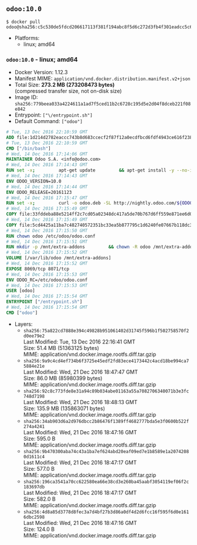 ## `odoo:10.0`

```console
$ docker pull odoo@sha256:c5c530de5fdcd206617113f381f194abc8f5d6c272d3fb4f301eadcc5c6985e9
```

-	Platforms:
	-	linux; amd64

### `odoo:10.0` - linux; amd64

-	Docker Version: 1.12.3
-	Manifest MIME: `application/vnd.docker.distribution.manifest.v2+json`
-	Total Size: **273.2 MB (273208473 bytes)**  
	(compressed transfer size, not on-disk size)
-	Image ID: `sha256:779beea033a4224611a1ad7f5ced11b2c6728c195d5e2d04f8dceb221f08e842`
-	Entrypoint: `["\/entrypoint.sh"]`
-	Default Command: `["odoo"]`

```dockerfile
# Tue, 13 Dec 2016 22:10:59 GMT
ADD file:1d214d2782eaccc743b8d683ccecf2f87f12a0ecdfbcd6fdf4943ce616f23870 in / 
# Tue, 13 Dec 2016 22:10:59 GMT
CMD ["/bin/bash"]
# Wed, 14 Dec 2016 17:14:06 GMT
MAINTAINER Odoo S.A. <info@odoo.com>
# Wed, 14 Dec 2016 17:14:43 GMT
RUN set -x;         apt-get update         && apt-get install -y --no-install-recommends             ca-certificates             curl             node-less             python-gevent             python-pip             python-pyinotify             python-renderpm             python-support         && curl -o wkhtmltox.deb -SL http://nightly.odoo.com/extra/wkhtmltox-0.12.1.2_linux-jessie-amd64.deb         && echo '40e8b906de658a2221b15e4e8cd82565a47d7ee8 wkhtmltox.deb' | sha1sum -c -         && dpkg --force-depends -i wkhtmltox.deb         && apt-get -y install -f --no-install-recommends         && apt-get purge -y --auto-remove -o APT::AutoRemove::RecommendsImportant=false -o APT::AutoRemove::SuggestsImportant=false npm         && rm -rf /var/lib/apt/lists/* wkhtmltox.deb         && pip install psycogreen==1.0
# Wed, 14 Dec 2016 17:14:43 GMT
ENV ODOO_VERSION=10.0
# Wed, 14 Dec 2016 17:14:44 GMT
ENV ODOO_RELEASE=20161123
# Wed, 14 Dec 2016 17:15:47 GMT
RUN set -x;         curl -o odoo.deb -SL http://nightly.odoo.com/${ODOO_VERSION}/nightly/deb/odoo_${ODOO_VERSION}.${ODOO_RELEASE}_all.deb         && echo '3c9edd6f1b5673c2a87fe65cfa5f404ef5f9c8e7 odoo.deb' | sha1sum -c -         && dpkg --force-depends -i odoo.deb         && apt-get update         && apt-get -y install -f --no-install-recommends         && rm -rf /var/lib/apt/lists/* odoo.deb
# Wed, 14 Dec 2016 17:15:49 GMT
COPY file:33fddeba88e5214ff2c7cd05a02348dc417a5de70b767d6ff559e871ee6d046a in / 
# Wed, 14 Dec 2016 17:15:49 GMT
COPY file:5cd4425a11ba7c482740572351bc33ea5b877795c1d6240fe07667b118dc3740 in /etc/odoo/ 
# Wed, 14 Dec 2016 17:15:50 GMT
RUN chown odoo /etc/odoo/odoo.conf
# Wed, 14 Dec 2016 17:15:51 GMT
RUN mkdir -p /mnt/extra-addons         && chown -R odoo /mnt/extra-addons
# Wed, 14 Dec 2016 17:15:52 GMT
VOLUME [/var/lib/odoo /mnt/extra-addons]
# Wed, 14 Dec 2016 17:15:52 GMT
EXPOSE 8069/tcp 8071/tcp
# Wed, 14 Dec 2016 17:15:53 GMT
ENV ODOO_RC=/etc/odoo/odoo.conf
# Wed, 14 Dec 2016 17:15:53 GMT
USER [odoo]
# Wed, 14 Dec 2016 17:15:54 GMT
ENTRYPOINT ["/entrypoint.sh"]
# Wed, 14 Dec 2016 17:15:54 GMT
CMD ["odoo"]
```

-	Layers:
	-	`sha256:75a822cd7888e394c49828b951061402d31745f596b1f502758570f2d0ee79e2`  
		Last Modified: Tue, 13 Dec 2016 22:16:41 GMT  
		Size: 51.4 MB (51363125 bytes)  
		MIME: application/vnd.docker.image.rootfs.diff.tar.gzip
	-	`sha256:9a9c4cd4ef734b6f3725e45edf2fd83ece4173442c4acd18be994ca75884e21e`  
		Last Modified: Wed, 21 Dec 2016 18:47:47 GMT  
		Size: 86.0 MB (85980399 bytes)  
		MIME: application/vnd.docker.image.rootfs.diff.tar.gzip
	-	`sha256:92c8c773fde8e31a94c89b034abe01163a55a7082706340071b3e3fc748d7198`  
		Last Modified: Wed, 21 Dec 2016 18:48:13 GMT  
		Size: 135.9 MB (135863071 bytes)  
		MIME: application/vnd.docker.image.rootfs.diff.tar.gzip
	-	`sha256:34ab903d6a2d976dbcc2b86476f1389ff4682777bda5e3f0600b522f274a4241`  
		Last Modified: Wed, 21 Dec 2016 18:47:16 GMT  
		Size: 595.0 B  
		MIME: application/vnd.docker.image.rootfs.diff.tar.gzip
	-	`sha256:9b470300aba74c43a1ba7ef624abd20eaf09ed7e1b8589e1a20742080d1611c4`  
		Last Modified: Wed, 21 Dec 2016 18:47:17 GMT  
		Size: 577.0 B  
		MIME: application/vnd.docker.image.rootfs.diff.tar.gzip
	-	`sha256:196ca3541a70cc622580ea66e38cd3e260ba45aabf3054119ef06f2c183697db`  
		Last Modified: Wed, 21 Dec 2016 18:47:17 GMT  
		Size: 582.0 B  
		MIME: application/vnd.docker.image.rootfs.diff.tar.gzip
	-	`sha256:4d8a85d3778d8fec3a7d4bf27b3d86a0df4d2d6fcc16f595f6d0e1616dbc2598`  
		Last Modified: Wed, 21 Dec 2016 18:47:16 GMT  
		Size: 124.0 B  
		MIME: application/vnd.docker.image.rootfs.diff.tar.gzip
